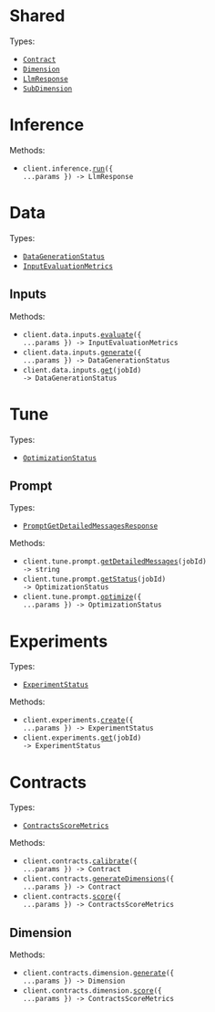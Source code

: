 # Shared

Types:

- <code><a href="./src/resources/shared.ts">Contract</a></code>
- <code><a href="./src/resources/shared.ts">Dimension</a></code>
- <code><a href="./src/resources/shared.ts">LlmResponse</a></code>
- <code><a href="./src/resources/shared.ts">SubDimension</a></code>

# Inference

Methods:

- <code title="post /inference/run">client.inference.<a href="./src/resources/inference.ts">run</a>({ ...params }) -> LlmResponse</code>

# Data

Types:

- <code><a href="./src/resources/data/data.ts">DataGenerationStatus</a></code>
- <code><a href="./src/resources/data/data.ts">InputEvaluationMetrics</a></code>

## Inputs

Methods:

- <code title="post /data/input/evaluate">client.data.inputs.<a href="./src/resources/data/inputs.ts">evaluate</a>({ ...params }) -> InputEvaluationMetrics</code>
- <code title="post /data/input/generate">client.data.inputs.<a href="./src/resources/data/inputs.ts">generate</a>({ ...params }) -> DataGenerationStatus</code>
- <code title="get /data/input/generate/{job_id}">client.data.inputs.<a href="./src/resources/data/inputs.ts">get</a>(jobId) -> DataGenerationStatus</code>

# Tune

Types:

- <code><a href="./src/resources/tune/tune.ts">OptimizationStatus</a></code>

## Prompt

Types:

- <code><a href="./src/resources/tune/prompt.ts">PromptGetDetailedMessagesResponse</a></code>

Methods:

- <code title="get /tune/prompt/{job_id}/messages">client.tune.prompt.<a href="./src/resources/tune/prompt.ts">getDetailedMessages</a>(jobId) -> string</code>
- <code title="get /tune/prompt/{job_id}">client.tune.prompt.<a href="./src/resources/tune/prompt.ts">getStatus</a>(jobId) -> OptimizationStatus</code>
- <code title="post /tune/prompt">client.tune.prompt.<a href="./src/resources/tune/prompt.ts">optimize</a>({ ...params }) -> OptimizationStatus</code>

# Experiments

Types:

- <code><a href="./src/resources/experiments.ts">ExperimentStatus</a></code>

Methods:

- <code title="post /experiments">client.experiments.<a href="./src/resources/experiments.ts">create</a>({ ...params }) -> ExperimentStatus</code>
- <code title="get /experiments/{job_id}">client.experiments.<a href="./src/resources/experiments.ts">get</a>(jobId) -> ExperimentStatus</code>

# Contracts

Types:

- <code><a href="./src/resources/contracts/contracts.ts">ContractsScoreMetrics</a></code>

Methods:

- <code title="post /contracts/calibrate">client.contracts.<a href="./src/resources/contracts/contracts.ts">calibrate</a>({ ...params }) -> Contract</code>
- <code title="post /contracts/generate_dimensions">client.contracts.<a href="./src/resources/contracts/contracts.ts">generateDimensions</a>({ ...params }) -> Contract</code>
- <code title="post /contracts/score">client.contracts.<a href="./src/resources/contracts/contracts.ts">score</a>({ ...params }) -> ContractsScoreMetrics</code>

## Dimension

Methods:

- <code title="post /contracts/dimensions/generate">client.contracts.dimension.<a href="./src/resources/contracts/dimension.ts">generate</a>({ ...params }) -> Dimension</code>
- <code title="post /contracts/dimensions/score">client.contracts.dimension.<a href="./src/resources/contracts/dimension.ts">score</a>({ ...params }) -> ContractsScoreMetrics</code>

